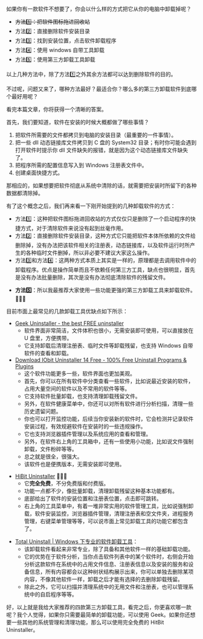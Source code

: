 如果你有一款软件不想要了，你会以什么样的方式把它从你的电脑中卸载掉呢？

+ ~~方法~~~~1️⃣~~~~：把软件图标拖进回收站~~
+ 方法2️⃣：直接删除软件安装目录
+ 方法3️⃣：找到安装位置，点击软件卸载程序
+ 方法4️⃣：使用 windows 自带工具卸载
+ 方法5️⃣：使用第三方卸载工具卸载

以上几种方法中，除了方法1️⃣之外其余方法都可以达到删除软件的目的。

不过呢，问题又来了，哪种方法最好？最适合你？哪么多的第三方卸载软件到底哪个最好用呢？

看完本篇文章，你将获得一个清晰的答案。

首先，我们要知道，软件在安装的时候大概都做了哪些事情？

1. 把软件所需要的文件都拷贝到电脑的安装目录（最重要的一件事情）。
2. 把一些 dll 动态链接库文件拷贝到 C 盘的 System32 目录；有时你可能会遇到打开软件时提示你 dll 文件缺失的报错，就是因为这个动态链接库文件缺失了。
3. 把程序所需的配置信息写入到 Windows 注册表文件中。
4. 创建桌面快捷方式。

那相应的，如果想要把软件彻底从系统中清除的话，就需要把安装时所留下的各种数据都清除掉。

有了这个概念之后，我们再来看一下刚开始提到的几种卸载软件的方式：

+ 方法1️⃣：这种把软件图标拖进回收站的方式仅仅只是删除了一个启动程序的快捷方式，对于清除软件来说没有起到丝毫作用。
+ 方法2️⃣：直接删除软件安装目录，这种方式它只能把软件本体所依赖的文件给删除掉，没有办法把该软件相关的注册表，动态链接库，以及软件运行时所产生的各种临时文件删掉，所以非必要不建议大家这么操作。
+ 方法3️⃣和方法4️⃣：这两种方式本质上其实是一样的，原理都是去调用软件中的卸载程序。优点是操作简单而且不依赖任何第三方工具，缺点也很明显，首先是没有办法批量删除，其次是没有办法彻底清除软件的残留文件。
- **方法5️⃣**：所以我最推荐大家使用一些功能更强的第三方卸载工具来卸载软件。🚀🚀🚀

目前市面上最常见的几款卸载工具优缺点如下所示：

+ [Geek Uninstaller - the best FREE uninstaller](https://geekuninstaller.com/)
    - 软件界面非常简洁，文件体积也很小，无需安装即可使用，可以直接放在 U 盘里，方便携带。
    - 它支持卸载后清理注册表、临时文件等卸载残留，也支持 Windows 自带软件的查看和卸载。
+ [Download IObit Uninstaller 14 Free - 100% Free Uninstall Programs & Plugins](https://www.iobit.com/en/advanceduninstaller.php)
    - 这个软件功能更多一些，软件界面也更加美观。
    - 首先，你可以在所有软件中分类查看一些软件，比如说最近安装的软件，占用大量空间的软件以及不常用的软件等等。
    - 它支持软件批量卸载，也支持清理卸载残留文件。
    - 另外，在软件健康菜单中，你还可以对所有软件进行分析扫描，清理一些历史遗留问题。
    - 你也可以打开监控功能，后续当你安装新的软件时，它会检测并记录软件安装过程，有效规避软件在安装时的一些违规操作。
    - 它也支持浏览器插件管理以及系统应用的查看和管理。
    - 另外，在软件右上角的工具箱中，还有一些使用小功能，比如说文件强制卸载，文件粉碎等等。
    - 总之就是很全，很强大。
    - 该软件也是便携版本，无需安装即可使用。
- [HiBit Uninstaller](https://www.softpedia.com/get/Tweak/Uninstallers/HiBit-Uninstaller.shtml) 🚀🚀🚀
    - 它**完全免费**，不分免费版和付费版。
    - 功能一点都不少，像批量卸载，清理卸载残留这种基本功能都有。
    - 底部给出了软件的安装位置和注册表位置，点击即可跳转。
    - 右上角的工具菜单中，有着一堆非常实用的软件管理工具，比如说强制卸载，软件安装监控，浏览器插件管理，清理注册表和空文件夹，进程服务管理，右键菜单管理等等，可以说市面上常见卸载工具的功能它都包含了。
+ [Total Uninstall | Windows 下专业的软件卸载工具](https://www.martau.com/zh-CN/)：
    - 该卸载软件看起来非常专业，除了具备和其他软件一样的基础卸载功能。
    - 它的优势在于软件分析，当你点击软件列表中的某个软件时，右侧会开始分析这款软件在系统中的占用文件信息、注册表信息以及安装的服务和设备信息，所有内容都会以这种树状结构展示出来，你可以单独去删除某项内容，不像其他软件一样，卸载之后才能有选择的去删除卸载残留。
    - 除此之外，它可以扫描并清理系统中的无用文件和注册表，也可以管理系统中的自启程序等等。

好，以上就是我给大家推荐的四款第三方卸载工具，看完之后，你更喜欢哪一款呢？我个人觉得，如果你只需要最简单的卸载功能，可以使用 Geek。如果你还想要一些其他的系统管理和清理功能，那么可以使用完全免费的 HitBit Uninstaller。
